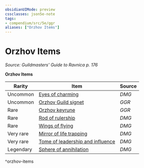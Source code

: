 ```yaml
---
obsidianUIMode: preview
cssclasses: json5e-note
tags:
- compendium/src/5e/ggr
aliases: ["Orzhov Items"]
---
```

# Orzhov Items
*Source: Guildmasters' Guide to Ravnica p. 176* 

**Orzhov Items**

| Rarity | Item | Source |
|--------|------|--------|
| Uncommon | [Eyes of charming](/Systems/5e/items/eyes-of-charming.md) | *DMG* |
| Uncommon | [Orzhov Guild signet](/Systems/5e/items/orzhov-guild-signet-ggr.md) | *GGR* |
| Rare | [Orzhov keyrune](/Systems/5e/items/orzhov-keyrune-ggr.md) | *GGR* |
| Rare | [Rod of rulership](/Systems/5e/items/rod-of-rulership.md) | *DMG* |
| Rare | [Wings of flying](/Systems/5e/items/wings-of-flying.md) | *DMG* |
| Very rare | [Mirror of life trapping](/Systems/5e/items/mirror-of-life-trapping.md) | *DMG* |
| Very rare | [Tome of leadership and influence](/Systems/5e/items/tome-of-leadership-and-influence.md) | *DMG* |
| Legendary | [Sphere of annihilation](/Systems/5e/items/sphere-of-annihilation.md) | *DMG* |
^orzhov-items